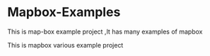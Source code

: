 # Mapbox-Examples
This is map-box example project ,It has many examples of mapbox


This is mapbox various example project
